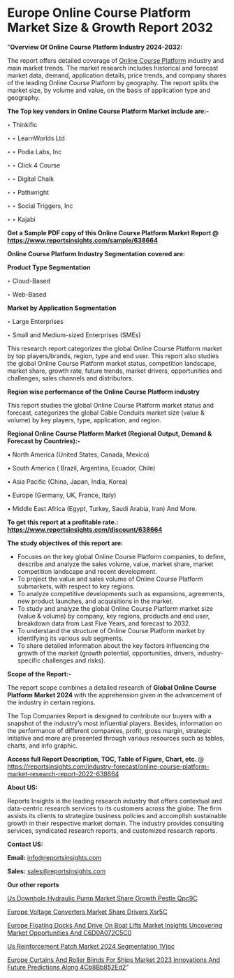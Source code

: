 # Europe Online Course Platform Market Size & Growth Report 2032

"<strong>Overview Of Online Course Platform Industry 2024-2032:</strong>

The report offers detailed coverage of <a href=https://www.reportsinsights.com/sample/638664>Online Course Platform</a> industry and main market trends. The market research includes historical and forecast market data, demand, application details, price trends, and company shares of the leading Online Course Platform by geography. The report splits the market size, by volume and value, on the basis of application type and geography.

<strong>The Top key vendors in Online Course Platform Market include are:- </strong>

‣ Thinkific

‣ 
‣ LearnWorlds Ltd

‣ 
‣ Podia Labs, Inc

‣ 
‣ Click 4 Course

‣ 
‣ Digital Chalk

‣ 
‣ Pathwright

‣ 
‣ Social Triggers, Inc

‣ 
‣ Kajabi

<strong>Get a Sample PDF copy of this Online Course Platform Market Report </strong><strong>@ <a href=https://www.reportsinsights.com/sample/638664 style=color:#0000ff;>https://www.reportsinsights.com/sample/638664</a> </strong>

<strong>Online Course Platform Industry Segmentation covered are:</strong>

<strong>Product Type Segmentation</strong>

‣    Cloud-Based

‣ Web-Based

<strong>Market by Application Segmentation</strong>

‣   Large Enterprises

‣ Small and Medium-sized Enterprises (SMEs)

This research report categorizes the global Online Course Platform market by top players/brands, region, type and end user. This report also studies the global Online Course Platform market status, competition landscape, market share, growth rate, future trends, market drivers, opportunities and challenges, sales channels and distributors.

<strong>Region wise performance of the Online Course Platform industry</strong><strong> </strong>

This report studies the global Online Course Platform market status and forecast, categorizes the global Cable Conduits market size (value &amp; volume) by key players, type, application, and region. 

<strong>Regional Online Course Platform Market (Regional Output, Demand &amp; Forecast by Countries):-</strong>

• North America (United States, Canada, Mexico)

• South America ( Brazil, Argentina, Ecuador, Chile)

• Asia Pacific (China, Japan, India, Korea)

• Europe (Germany, UK, France, Italy)

• Middle East Africa (Egypt, Turkey, Saudi Arabia, Iran) And More.

<strong>To get this report at a profitable rate.: <a href=https://www.reportsinsights.com/discount/638664 style=color:#0000ff;>https://www.reportsinsights.com/discount/638664</a></strong>

<strong>The study objectives of this report are:</strong>
<ul>
  <li>Focuses on the key global Online Course Platform companies, to define, describe and analyze the sales volume, value, market share, market competition landscape and recent development.</li>
  <li>To project the value and sales volume of Online Course Platform submarkets, with respect to key regions.</li>
  <li>To analyze competitive developments such as expansions, agreements, new product launches, and acquisitions in the market.</li>
  <li>To study and analyze the global Online Course Platform market size (value &amp; volume) by company, key regions, products and end user, breakdown data from Last Five Years, and forecast to 2032.</li>
  <li>To understand the structure of Online Course Platform market by identifying its various sub segments.</li>
  <li>To share detailed information about the key factors influencing the growth of the market (growth potential, opportunities, drivers, industry-specific challenges and risks).</li>
</ul>
<strong>Scope of the Report:-</strong><strong> </strong>

The report scope combines a detailed research of <strong>Global Online Course Platform Market 2024 </strong>with the apprehension given in the advancement of the industry in certain regions.

The Top Companies Report is designed to contribute our buyers with a snapshot of the industry’s most influential players. Besides, information on the performance of different companies, profit, gross margin, strategic initiative and more are presented through various resources such as tables, charts, and info graphic.

<strong>Access full Report Description, TOC, Table of Figure, Chart, etc. </strong>@   <a href=https://reportsinsights.com/industry-forecast/online-course-platform-market-research-report-2022-638664 style=color:#0000ff;>https://reportsinsights.com/industry-forecast/online-course-platform-market-research-report-2022-638664</a>

<strong>About US:</strong>

Reports Insights is the leading research industry that offers contextual and data-centric research services to its customers across the globe. The firm assists its clients to strategize business policies and accomplish sustainable growth in their respective market domain. The industry provides consulting services, syndicated research reports, and customized research reports.

<strong>Contact US:</strong>

<p class=""""><b>Email:</b> <a href=mailto:info@reportsinsights.com>info@reportsinsights.com</a></p>
<p class=""""><b>Sales:</b> <a href=mailto:sales@reportsinsights.com>sales@reportsinsights.com</a></p>

<strong>Our other reports</strong>

<a href=https://www.linkedin.com/pulse/us-downhole-hydraulic-pump-market-share-growth-pestle-qpc9c/>Us Downhole Hydraulic Pump Market Share Growth Pestle Qpc9C</a>

<a href=https://www.linkedin.com/pulse/europe-voltage-converters-market-share-drivers-xsr5c/>Europe Voltage Converters Market Share Drivers Xsr5C</a>

<a href=https://medium.com/@aanarkumar6/europe-floating-docks-and-drive-on-boat-lifts-market-insights-uncovering-market-opportunities-and-c6d0a072c5c0>Europe Floating Docks And Drive On Boat Lifts Market Insights Uncovering Market Opportunities And C6D0A072C5C0</a>

<a href=https://www.linkedin.com/pulse/us-reinforcement-patch-market-2024-segmentation-1vjpc/>Us Reinforcement Patch Market 2024 Segmentation 1Vjpc</a>

<a href=https://medium.com/@a44223192/europe-curtains-and-roller-blinds-for-ships-market-2023-innovations-and-future-predictions-along-4cb8bb852ed2>Europe Curtains And Roller Blinds For Ships Market 2023 Innovations And Future Predictions Along 4Cb8Bb852Ed2</a>"

